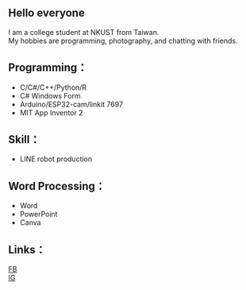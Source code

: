 ## Hello everyone
I am a college student at NKUST from Taiwan.  
My hobbies are programming, photography, and chatting with friends.
## Programming：
- C/C#/C++/Python/R
- C# Windows Form
- Arduino/ESP32-cam/linkit 7697
- MIT App Inventor 2
## Skill：
- LINE robot production
## Word Processing：
- Word
- PowerPoint
- Canva
## Links：
[FB](https://www.facebook.com/profile.php?id=100008125330551&locale=zh_TW)  
[IG](https://www.instagram.com/xixa3333/)  
